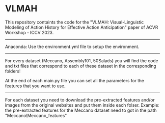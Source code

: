 # VLMAH

This repository containts the code for the "VLMAH: Visual-Linguistic Modeling of Action History for Effective Action Anticipation"
paper of ACVR Workshop - ICCV 2023.


-------------------------------------------------


Anaconda: Use the environment.yml file to setup the environment.


------------------------------------------------

For every dataset (Meccano, Assembly101, 50Salads) you will find the code and txt files that correspond
to each of these dataset in the corresponding folders!


At the end of each main.py file you can set all the parameters for the features that you want to use.

------------------------------------------------

For each dataset you need to download the pre-extracted features and/or images from the original websites and
put them inside each folser. 
Example: the pre-extracted features for the Meccano dataset need to got in the path "Meccano\Meccano_features" 
